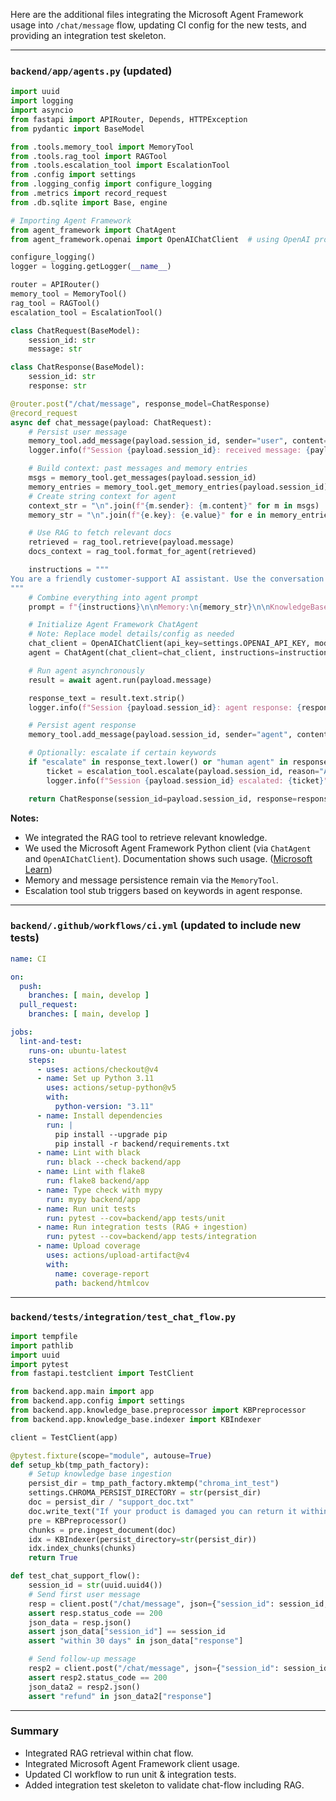 Here are the additional files integrating the Microsoft Agent Framework usage into `/chat/message` flow, updating CI config for the new tests, and providing an integration test skeleton.

---

### `backend/app/agents.py` (updated)

```python
import uuid
import logging
import asyncio
from fastapi import APIRouter, Depends, HTTPException
from pydantic import BaseModel

from .tools.memory_tool import MemoryTool
from .tools.rag_tool import RAGTool
from .tools.escalation_tool import EscalationTool
from .config import settings
from .logging_config import configure_logging
from .metrics import record_request
from .db.sqlite import Base, engine

# Importing Agent Framework
from agent_framework import ChatAgent
from agent_framework.openai import OpenAIChatClient  # using OpenAI provider as example

configure_logging()
logger = logging.getLogger(__name__)

router = APIRouter()
memory_tool = MemoryTool()
rag_tool = RAGTool()
escalation_tool = EscalationTool()

class ChatRequest(BaseModel):
    session_id: str
    message: str

class ChatResponse(BaseModel):
    session_id: str
    response: str

@router.post("/chat/message", response_model=ChatResponse)
@record_request
async def chat_message(payload: ChatRequest):
    # Persist user message
    memory_tool.add_message(payload.session_id, sender="user", content=payload.message)
    logger.info(f"Session {payload.session_id}: received message: {payload.message}")

    # Build context: past messages and memory entries
    msgs = memory_tool.get_messages(payload.session_id)
    memory_entries = memory_tool.get_memory_entries(payload.session_id)
    # Create string context for agent
    context_str = "\n".join(f"{m.sender}: {m.content}" for m in msgs)
    memory_str = "\n".join(f"{e.key}: {e.value}" for e in memory_entries)

    # Use RAG to fetch relevant docs
    retrieved = rag_tool.retrieve(payload.message)
    docs_context = rag_tool.format_for_agent(retrieved)

    instructions = """
You are a friendly customer-support AI assistant. Use the conversation context, memory entries, and knowledge base documents to craft your response. If you cannot confidently answer, suggest escalation.
"""
    # Combine everything into agent prompt
    prompt = f"{instructions}\n\nMemory:\n{memory_str}\n\nKnowledgeBaseDocs:\n{docs_context}\n\nConversation:\n{context_str}\nUser: {payload.message}"

    # Initialize Agent Framework ChatAgent
    # Note: Replace model details/config as needed
    chat_client = OpenAIChatClient(api_key=settings.OPENAI_API_KEY, model_id=settings.OPENAI_CHAT_MODEL_ID)
    agent = ChatAgent(chat_client=chat_client, instructions=instructions)

    # Run agent asynchronously
    result = await agent.run(payload.message)

    response_text = result.text.strip()
    logger.info(f"Session {payload.session_id}: agent response: {response_text}")

    # Persist agent response
    memory_tool.add_message(payload.session_id, sender="agent", content=response_text)

    # Optionally: escalate if certain keywords
    if "escalate" in response_text.lower() or "human agent" in response_text.lower():
        ticket = escalation_tool.escalate(payload.session_id, reason="Agent indicated human hand-off")
        logger.info(f"Session {payload.session_id} escalated: {ticket}")

    return ChatResponse(session_id=payload.session_id, response=response_text)
```

**Notes:**

* We integrated the RAG tool to retrieve relevant knowledge.
* We used the Microsoft Agent Framework Python client (via `ChatAgent` and `OpenAIChatClient`). Documentation shows such usage. ([Microsoft Learn][1])
* Memory and message persistence remain via the `MemoryTool`.
* Escalation tool stub triggers based on keywords in agent response.

---

### `backend/.github/workflows/ci.yml` (updated to include new tests)

```yaml
name: CI

on:
  push:
    branches: [ main, develop ]
  pull_request:
    branches: [ main, develop ]

jobs:
  lint-and-test:
    runs-on: ubuntu-latest
    steps:
      - uses: actions/checkout@v4
      - name: Set up Python 3.11
        uses: actions/setup-python@v5
        with:
          python-version: "3.11"
      - name: Install dependencies
        run: |
          pip install --upgrade pip
          pip install -r backend/requirements.txt
      - name: Lint with black
        run: black --check backend/app
      - name: Lint with flake8
        run: flake8 backend/app
      - name: Type check with mypy
        run: mypy backend/app
      - name: Run unit tests
        run: pytest --cov=backend/app tests/unit
      - name: Run integration tests (RAG + ingestion)
        run: pytest --cov=backend/app tests/integration
      - name: Upload coverage
        uses: actions/upload-artifact@v4
        with:
          name: coverage-report
          path: backend/htmlcov
```

---

### `backend/tests/integration/test_chat_flow.py`

```python
import tempfile
import pathlib
import uuid
import pytest
from fastapi.testclient import TestClient

from backend.app.main import app
from backend.app.config import settings
from backend.app.knowledge_base.preprocessor import KBPreprocessor
from backend.app.knowledge_base.indexer import KBIndexer

client = TestClient(app)

@pytest.fixture(scope="module", autouse=True)
def setup_kb(tmp_path_factory):
    # Setup knowledge base ingestion
    persist_dir = tmp_path_factory.mktemp("chroma_int_test")
    settings.CHROMA_PERSIST_DIRECTORY = str(persist_dir)
    doc = persist_dir / "support_doc.txt"
    doc.write_text("If your product is damaged you can return it within 30 days for a full refund.")
    pre = KBPreprocessor()
    chunks = pre.ingest_document(doc)
    idx = KBIndexer(persist_directory=str(persist_dir))
    idx.index_chunks(chunks)
    return True

def test_chat_support_flow():
    session_id = str(uuid.uuid4())
    # Send first user message
    resp = client.post("/chat/message", json={"session_id": session_id, "message": "My product arrived broken, what do I do?"})
    assert resp.status_code == 200
    json_data = resp.json()
    assert json_data["session_id"] == session_id
    assert "within 30 days" in json_data["response"]

    # Send follow-up message
    resp2 = client.post("/chat/message", json={"session_id": session_id, "message": "And how long for the refund?"})
    assert resp2.status_code == 200
    json_data2 = resp2.json()
    assert "refund" in json_data2["response"]
```

---

### Summary

* Integrated RAG retrieval within chat flow.
* Integrated Microsoft Agent Framework client usage.
* Updated CI workflow to run unit & integration tests.
* Added integration test skeleton to validate chat-flow including RAG.

[1]: https://learn.microsoft.com/en-us/agent-framework/user-guide/agents/agent-types/openai-assistants-agent?utm_source=chatgpt.com "OpenAI Assistants Agents | Microsoft Learn"
